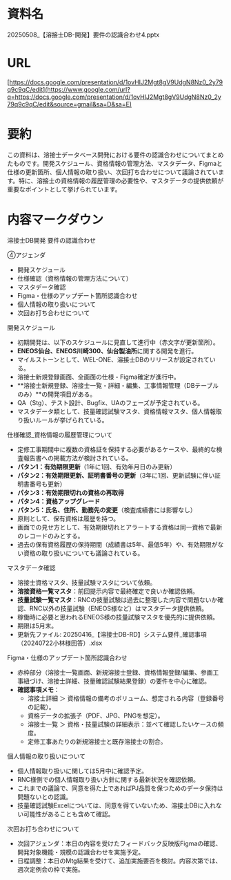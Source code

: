 # 資料名


20250508_【溶接士DB-開発】要件の認識合わせ4.pptx


# URL

[https://docs.google.com/presentation/d/1ovHIJ2Mgt8gV9UdgN8Nz0_2y79q9c9qC/edit](https://www.google.com/url?q=https://docs.google.com/presentation/d/1ovHIJ2Mgt8gV9UdgN8Nz0_2y79q9c9qC/edit&source=gmail&sa=D&sa=E)

# 要約

  

この資料は、溶接士データベース開発における要件の認識合わせについてまとめたものです。開発スケジュール、資格情報の管理方法、マスタデータ、Figmaと仕様の更新箇所、個人情報の取り扱い、次回打ち合わせについて議論されています。特に、溶接士の資格情報の履歴管理の必要性や、マスタデータの提供依頼が重要なポイントとして挙げられています。

# 内容マークダウン

溶接士DB開発 要件の認識合わせ

④アジェンダ

- 開発スケジュール
- 仕様確認（資格情報の管理方法について）
- マスタデータ確認
- Figma・仕様のアップデート箇所認識合わせ
- 個人情報の取り扱いについて
- 次回お打ち合わせについて

開発スケジュール

- 初期開発は、以下のスケジュールに見直して進行中（赤文字が更新箇所）。
- **ENEOS仙台、ENEOS川崎300、仙台製油所**に関する開発を進行。
- マイルストーンとして、WEL-ONE、溶接士DBのリリースが設定されている。
- 溶接士新規登録画面、全画面の仕様・Figma確定が進行中。
- **溶接士新規登録、溶接士一覧・詳細・編集、工事情報管理（DBテーブルのみ）**の開発項目がある。
- QA（Stg）、テスト設計、Bugfix、UAのフェーズが予定されている。
- マスタデータ類として、技量確認試験マスタ、資格情報マスタ、個人情報取り扱いルールが挙げられている。

仕様確認_資格情報の履歴管理について

- 定修工事期間中に複数の資格証を保持する必要があるケースや、最終的な検査報告書への掲載方法が検討されている。
- **パタン1：有効期限更新**（1年に1回、有効年月日のみ更新）
- **パタン2：有効期限更新、証明書番号の更新**（3年に1回、更新試験に伴い証明書番号も更新）
- **パタン3：有効期限切れの資格の再取得**
- **パタン4：資格アップグレード**
- **パタン5：氏名、住所、勤務先の変更**（検査成績書には影響なし）
- 原則として、保有資格は履歴を持つ。
- 画面での見せ方として、有効期限切れとアラートする資格は同一資格で最新のレコードのみとする。
- 過去の保有資格履歴の保持期間（成績書は5年、最低5年）や、有効期限がない資格の取り扱いについても議論されている。

マスタデータ確認

- 溶接士資格マスタ、技量試験マスタについて依頼。
- **溶接資格一覧マスタ**：前回提示内容で最終確定で良いか確認依頼。
- **技量試験一覧マスタ**：RNCの技量試験は過去に整理した内容で問題ないか確認、RNC以外の技量試験（ENEOS様など）はマスタデータ提供依頼。
- 稼働時に必要と思われるENEOS様の技量試験マスタを優先的に提供依頼。
- 期限は5月末。
- 更新先ファイル: 20250416_【溶接士DB-RD】システム要件_確認事項（20240722小林様回答）.xlsx

Figma・仕様のアップデート箇所認識合わせ

- 赤枠部分（溶接士一覧画面、新規溶接士登録、資格情報登録/編集、参画工事紐づけ、溶接士詳細、技量確認試験結果登録）の要件を中心に確認。
- **確認事項メモ**：
    - 溶接士詳細 ＞ 資格情報の備考のボリューム、想定される内容（登録番号の記載）。
    - 資格データの拡張子（PDF、JPG、PNGを想定）。
    - 溶接士一覧 ＞ 資格・技量試験の詳細表示：並べて確認したいケースの頻度。
    - 定修工事あたりの新規溶接士と既存溶接士の割合。

個人情報の取り扱いについて

- 個人情報取り扱いに関しては5月中に確認予定。
- RNC様側での個人情報取り扱い方針に関する最新状況を確認依頼。
- これまでの議論で、同意を得た上であればPJ品質を保つためのデータ保持は問題ないとの認識。
- 技量確認試験Excelについては、同意を得ていないため、溶接士DBに入れない可能性があることも含めて確認。

次回お打ち合わせについて

- 次回アジェンダ：本日の内容を受けたフィードバック反映版Figmaの確認、開発対象機能・規模の認識合わせを実施予定。
- 日程調整：本日のMtg結果を受けて、追加実施要否を検討。内容次第では、週次定例会の枠で実施。